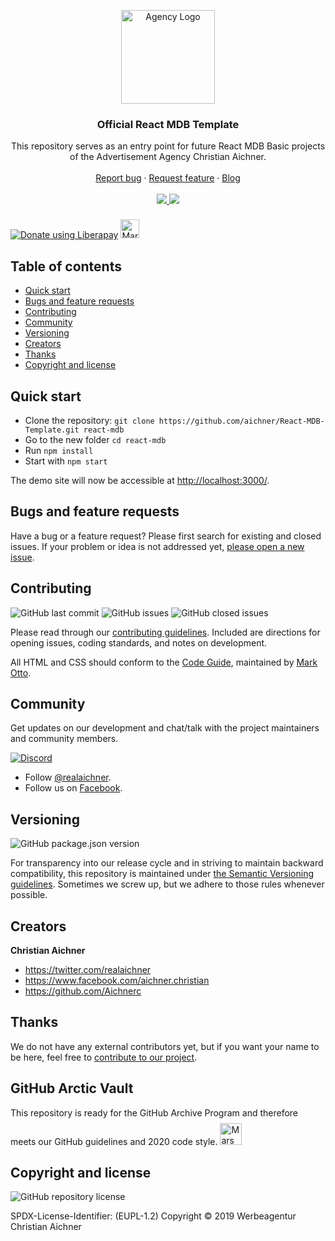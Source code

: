 <p align="center">
  <a href="https://www.aichner-christian.com/" target="_blank" rel="noopener noreferrer">
    <img src="https://www.aichner-christian.com/img/logo/logo_web.png" alt="Agency Logo" height="150">
  </a>
</p>

<h3 align="center">Official React MDB Template</h3>

<p align="center">
  This repository serves as an entry point for future React MDB Basic projects of the
  Advertisement Agency Christian Aichner.
  <br>
  <br>
  <a href="https://github.com/aichner/React-MDB-Template/issues/new?template=bug_report.md">Report bug</a>
  ·
  <a href="https://github.com/aichner/React-MDB-Template/issues/new?template=feature_request.md">Request feature</a>
  ·
  <a href="https://www.aichner-christian.com/damn/dev">Blog</a>
  <br>
  <br>
  <a href="https://www.codacy.com/app/aichner/React-MDB-Template">
    <img src="https://api.codacy.com/project/badge/Grade/579c145ee6cf4d7e8ae7c1c78a13617a" />
  </a>
  <a href="https://liberapay.com/aichner/donate">
  <img src="http://img.shields.io/liberapay/receives/aichner.svg?logo=liberapay">
  </a>
</p>

<a href="https://liberapay.com/aichner/donate"><img alt="Donate using Liberapay" src="https://liberapay.com/assets/widgets/donate.svg"></a>
<a href="https://archiveprogram.github.com/" target="_blank" rel="noopener noreferrer">
  <img src="https://www.aichner-christian.com/img/logo/code_vault.jpg" style="margin-top: 0.5rem" alt="Mars Time Logo" height="30">
</a>


## Table of contents

- [Quick start](#quick-start)
- [Bugs and feature requests](#bugs-and-feature-requests)
- [Contributing](#contributing)
- [Community](#community)
- [Versioning](#versioning)
- [Creators](#creators)
- [Thanks](#thanks)
- [Copyright and license](#copyright-and-license)

## [](#quick-start)Quick start

- Clone the repository: `git clone https://github.com/aichner/React-MDB-Template.git react-mdb`
- Go to the new folder `cd react-mdb`
- Run `npm install`
- Start with `npm start`

The demo site will now be accessible at [http://localhost:3000/](http://localhost:3000/).

## [](#bug-and-feature-requests)Bugs and feature requests

Have a bug or a feature request? Please first search for existing and closed issues. If your problem or idea is not
addressed yet, [please open a new issue](https://github.com/aichner/React-MDB-Template/issues/new/choose).

## [](#contributing)Contributing

![GitHub last commit](https://img.shields.io/github/last-commit/aichner/React-MDB-Template)
![GitHub issues](https://img.shields.io/github/issues-raw/aichner/React-MDB-Template)
![GitHub closed issues](https://img.shields.io/github/issues-closed-raw/aichner/React-MDB-Template?color=green)

Please read through our
[contributing guidelines](https://github.com/aichner/React-MDB-Template/blob/master/CONTRIBUTING.md). Included are
directions for opening issues, coding standards, and notes on development.

All HTML and CSS should conform to the [Code Guide](https://github.com/mdo/code-guide), maintained by
[Mark Otto](https://github.com/mdo).

## [](#community)Community

Get updates on our development and chat/talk with the project maintainers and community members.

[![Discord][discord-badge]][discord]

- Follow [@realaichner](https://twitter.com/realaichner).
- Follow us on [Facebook](https://www.facebook.com/werbeagentur.aichner).

## [](#versioning)Versioning

![GitHub package.json version](https://img.shields.io/github/package-json/v/aichner/React-MDB-Template)

For transparency into our release cycle and in striving to maintain backward compatibility, this repository is
maintained under [the Semantic Versioning guidelines](https://semver.org/). Sometimes we screw up, but we adhere to
those rules whenever possible.

## [](#creators)Creators

**Christian Aichner**

- <https://twitter.com/realaichner>
- <https://www.facebook.com/aichner.christian>
- <https://github.com/Aichnerc>

## [](#thanks)Thanks

We do not have any external contributors yet, but if you want your name to be here, feel free
to [contribute to our project](#contributing).

## [](#vault)GitHub Arctic Vault
This repository is ready for the GitHub Archive Program and therefore meets our GitHub guidelines and 2020 code style.
<a href="https://archiveprogram.github.com/" target="_blank" rel="noopener noreferrer">
  <img src="https://www.aichner-christian.com/img/logo/code_vault.jpg" style="margin-top: 0.5rem" alt="Mars Time Logo" height="35">
</a>

## [](#copyright-and-license)Copyright and license

![GitHub repository license](https://img.shields.io/badge/license-EUPL--1.2-blue)

SPDX-License-Identifier: (EUPL-1.2)
Copyright © 2019 Werbeagentur Christian Aichner

[discord-badge]: https://img.shields.io/badge/Discord-Join%20chat%20%E2%86%92-738bd7.svg
[discord]: https://discord.gg/dnxUJmk
